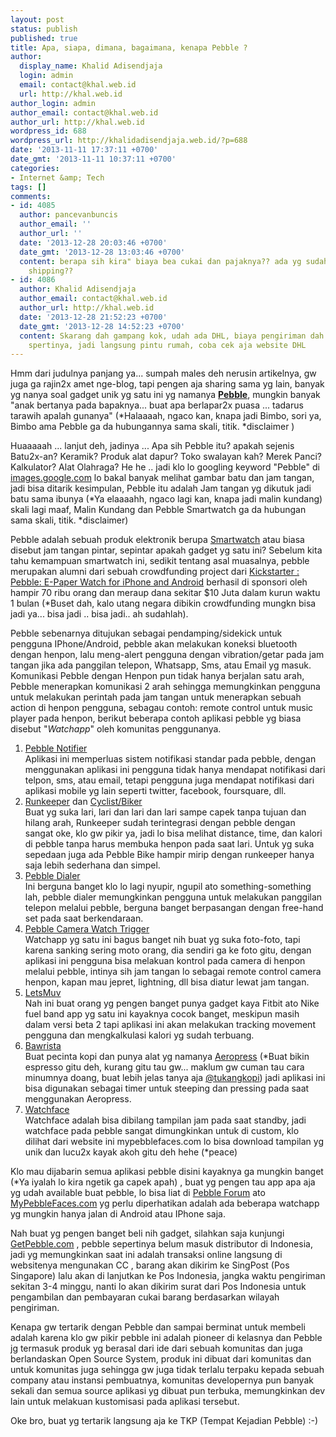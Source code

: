 ```yaml
---
layout: post
status: publish
published: true
title: Apa, siapa, dimana, bagaimana, kenapa Pebble ?
author:
  display_name: Khalid Adisendjaja
  login: admin
  email: contact@khal.web.id
  url: http://khal.web.id
author_login: admin
author_email: contact@khal.web.id
author_url: http://khal.web.id
wordpress_id: 688
wordpress_url: http://khalidadisendjaja.web.id/?p=688
date: '2013-11-11 17:37:11 +0700'
date_gmt: '2013-11-11 10:37:11 +0700'
categories:
- Internet &amp; Tech
tags: []
comments:
- id: 4085
  author: pancevanbuncis
  author_email: ''
  author_url: ''
  date: '2013-12-28 20:03:46 +0700'
  date_gmt: '2013-12-28 13:03:46 +0700'
  content: berapa sih kira" biaya bea cukai dan pajaknya?? ada yg sudah membeli online
    shipping??
- id: 4086
  author: Khalid Adisendjaja
  author_email: contact@khal.web.id
  author_url: http://khal.web.id
  date: '2013-12-28 21:52:23 +0700'
  date_gmt: '2013-12-28 14:52:23 +0700'
  content: Skarang dah gampang kok, udah ada DHL, biaya pengiriman dah termasuk cukai
    spertinya, jadi langsung pintu rumah, coba cek aja website DHL
---
```

Hmm dari judulnya panjang ya... sumpah males deh nerusin artikelnya, gw juga ga rajin2x amet nge-blog, tapi pengen aja sharing sama yg lain, banyak yg nanya soal gadget unik yg satu ini yg namanya [**Pebble**](http://getpebble.com), mungkin banyak "anak bertanya pada bapaknya... buat apa berlapar2x puasa ... tadarus tarawih apalah gunanya" (\*Halaaaah, ngaco kan, knapa jadi Bimbo, sori ya, Bimbo ama Pebble ga da hubungannya sama skali, titik. \*disclaimer )

Huaaaaah ... lanjut deh, jadinya ... Apa sih Pebble itu? apakah sejenis Batu2x-an? Keramik? Produk alat dapur? Toko swalayan kah? Merek Panci? Kalkulator? Alat Olahraga? He he .. jadi klo lo googling keyword "Pebble" di [images.google.com](https://www.google.com/search?site=&tbm=isch&source=hp&biw=1440&bih=748&q=pebble&oq=pebble) lo bakal banyak melihat gambar batu dan jam tangan, jadi bisa ditarik kesimpulan, Pebble itu adalah Jam tangan yg dikutuk jadi batu sama ibunya (\*Ya elaaaahh, ngaco lagi kan, knapa jadi malin kundang) skali lagi maaf, Malin Kundang dan Pebble Smartwatch ga da hubungan sama skali, titik. \*disclaimer)

Pebble adalah sebuah produk elektronik berupa [Smartwatch](http://en.wikipedia.org/wiki/Smartwatch) atau biasa disebut jam tangan pintar, sepintar apakah gadget yg satu ini? Sebelum kita tahu kemampuan smartwatch ini, sedikit tentang asal muasalnya, pebble merupakan alumni dari sebuah crowdfunding project dari [Kickstarter : Pebble: E-Paper Watch for iPhone and Android](http://www.kickstarter.com/projects/597507018/pebble-e-paper-watch-for-iphone-and-android) berhasil di sponsori oleh hampir 70 ribu orang dan meraup dana sekitar $10 Juta dalam kurun waktu 1 bulan (\*Buset dah, kalo utang negara dibikin crowdfunding mungkn bisa jadi ya... bisa jadi .. bisa jadi.. ah sudahlah).

Pebble sebenarnya ditujukan sebagai pendamping/sidekick untuk pengguna IPhone/Android, pebble akan melakukan koneksi bluetooth dengan henpon, lalu meng-alert pengguna dengan vibration/getar pada jam tangan jika ada panggilan telepon, Whatsapp, Sms, atau Email yg masuk. Komunikasi Pebble dengan Henpon pun tidak hanya berjalan satu arah, Pebble menerapkan komunikasi 2 arah sehingga memungkinkan pengguna untuk melakukan perintah pada jam tangan untuk menerapkan sebuah action di henpon pengguna, sebagau contoh: remote control untuk music player pada henpon, berikut beberapa contoh aplikasi pebble yg biasa disebut "_Watchapp_" oleh komunitas penggunanya.

1. [Pebble Notifier](https://play.google.com/store/apps/details?id=com.dattasmoon.pebble.plugin&hl=en)  
 Aplikasi ini memperluas sistem notifikasi standar pada pebble, dengan menggunakan aplikasi ini pengguna tidak hanya mendapat notifikasi dari telpon, sms, atau email, tetapi pengguna juga mendapat notifikasi dari aplikasi mobile yg lain seperti twitter, facebook, foursquare, dll.
2. [Runkeeper](http://blog.runkeeper.com/post/49852056328/get-runkeeper-3-3-for-iphone-and-android-with-pebble) dan [Cyclist/Biker](https://play.google.com/store/apps/details?id=com.njackson&hl=en)  
 Buat yg suka lari, lari dan lari dan lari sampe capek tanpa tujuan dan hilang arah, Runkeeper sudah terintegrasi dengan pebble dengan sangat oke, klo gw pikir ya, jadi lo bisa melihat distance, time, dan kalori di pebble tanpa harus membuka henpon pada saat lari. Untuk yg suka sepedaan juga ada Pebble Bike hampir mirip dengan runkeeper hanya saja lebih sederhana dan simpel.
3. [Pebble Dialer](https://play.google.com/store/apps/details?id=com.matejdro.pebbledialer&hl=en)  
 Ini berguna banget klo lo lagi nyupir, ngupil ato something-something lah, pebble dialer memungkinkan pengguna untuk melakukan panggilan telepon melalui pebble, berguna banget berpasangan dengan free-hand set pada saat berkendaraan.
4. [Pebble Camera Watch Trigger](https://play.google.com/store/apps/details?id=com.wordpress.ninedof.watchtrigger&hl=en)  
 Watchapp yg satu ini bagus banget nih buat yg suka foto-foto, tapi karena sanking sering moto orang, dia sendiri ga ke foto gitu, dengan aplikasi ini pengguna bisa melakuan kontrol pada camera di henpon melalui pebble, intinya sih jam tangan lo sebagai remote control camera henpon, kapan mau jepret, lightning, dll bisa diatur lewat jam tangan.
5. [LetsMuv](http://letsmuv.com/)  
 Nah ini buat orang yg pengen banget punya gadget kaya Fitbit ato Nike fuel band app yg satu ini kayaknya cocok banget, meskipun masih dalam versi beta 2 tapi aplikasi ini akan melakukan tracking movement pengguna dan mengkalkulasi kalori yg sudah terbuang.
6. [Bawrista](http://forums.getpebble.com/discussion/4625/watch-app-2-0-bawrista)  
 Buat pecinta kopi dan punya alat yg namanya [Aeropress](http://aerobie.com/products/aeropress.htm) (\*Buat bikin espresso gitu deh, kurang gitu tau gw... maklum gw cuman tau cara minumnya doang, buat lebih jelas tanya aja [@tukangkopi](https://twitter.com/tukangkopi)) jadi aplikasi ini bisa digunakan sebagai timer untuk steeping dan pressing pada saat menggunakan Aeropress.
7. [Watchface](mypebblefaces.com)  
 Watchface adalah bisa dibilang tampilan jam pada saat standby, jadi watchface pada pebble sangat dimungkinkan untuk di custom, klo dilihat dari website ini mypebblefaces.com lo bisa download tampilan yg unik dan lucu2x kayak akoh gitu deh hehe (\*peace)

Klo mau dijabarin semua aplikasi pebble disini kayaknya ga mungkin banget (\*Ya iyalah lo kira ngetik ga capek apah) , buat yg pengen tau app apa aja yg udah available buat pebble, lo bisa liat di [Pebble Forum](http://forums.getpebble.com/categories/watchapp-directory) ato [MyPebbleFaces.com](http://mypebblefaces.com) yg perlu diperhatikan adalah ada beberapa watchapp yg mungkin hanya jalan di Android atau IPhone saja.

Nah buat yg pengen banget beli nih gadget, silahkan saja kunjungi [GetPebble.com](http://getpebble.com) , pebble sepertinya belum masuk distributor di Indonesia, jadi yg memungkinkan saat ini adalah transaksi online langsung di websitenya mengunakan CC , barang akan dikirim ke SingPost (Pos Singapore) lalu akan di lanjutkan ke Pos Indonesia, jangka waktu pengiriman sekitan 3-4 minggu, nanti lo akan dikirim surat dari Pos Indonesia untuk pengambilan dan pembayaran cukai barang berdasarkan wilayah pengiriman.

Kenapa gw tertarik dengan Pebble dan sampai berminat untuk membeli adalah karena klo gw pikir pebble ini adalah pioneer di kelasnya dan Pebble jg termasuk produk yg berasal dari ide dari sebuah komunitas dan juga berlandaskan Open Source System, produk ini dibuat dari komunitas dan untuk komunitas juga sehingga gw juga tidak terlalu terpaku kepada sebuah company atau instansi pembuatnya, komunitas developernya pun banyak sekali dan semua source aplikasi yg dibuat pun terbuka, memungkinkan dev lain untuk melakuan kustomisasi pada aplikasi tersebut.

Oke bro, buat yg tertarik langsung aja ke TKP (Tempat Kejadian Pebble) :-)